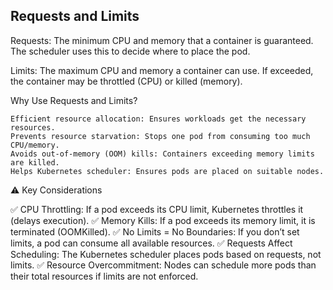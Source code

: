 ##  Requests and Limits

Requests: The minimum CPU and memory that a container is guaranteed. The scheduler uses this to decide where to place the pod.

Limits: The maximum CPU and memory a container can use. If exceeded, the container may be throttled (CPU) or killed (memory).

Why Use Requests and Limits?

    Efficient resource allocation: Ensures workloads get the necessary resources.
    Prevents resource starvation: Stops one pod from consuming too much CPU/memory.
    Avoids out-of-memory (OOM) kills: Containers exceeding memory limits are killed.
    Helps Kubernetes scheduler: Ensures pods are placed on suitable nodes.

⚠️ Key Considerations

✅ CPU Throttling: If a pod exceeds its CPU limit, Kubernetes throttles it (delays execution).
✅ Memory Kills: If a pod exceeds its memory limit, it is terminated (OOMKilled).
✅ No Limits = No Boundaries: If you don’t set limits, a pod can consume all available resources.
✅ Requests Affect Scheduling: The Kubernetes scheduler places pods based on requests, not limits.
✅ Resource Overcommitment: Nodes can schedule more pods than their total resources if limits are not enforced.